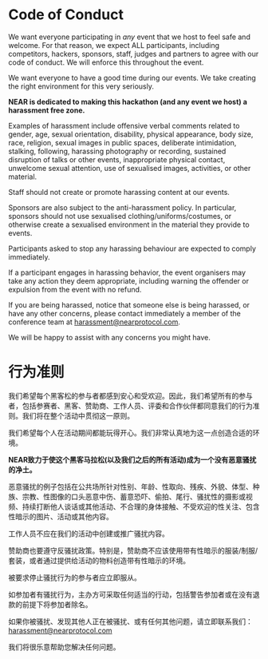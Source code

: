 # Code of Conduct

We want everyone participating in _any_ event that we host to feel safe and welcome. For that reason, we expect ALL participants, including competitors, hackers, sponsors, staff, judges and partners to agree with our code of conduct. We will enforce this throughout the event.

We want everyone to have a good time during our events. We take creating the right environment for this very seriously.

**NEAR is dedicated to making this hackathon (and any event we host) a harassment free zone.**

Examples of harassment include offensive verbal comments related to gender, age, sexual orientation, disability, physical appearance, body size, race, religion, sexual images in public spaces, deliberate intimidation, stalking, following, harassing photography or recording, sustained disruption of talks or other events, inappropriate physical contact, unwelcome sexual attention, use of sexualised images, activities, or other material. 

Staff should not create or promote harassing content at our events.

Sponsors are also subject to the anti-harassment policy. In particular, sponsors should not use sexualised clothing/uniforms/costumes, or otherwise create a sexualised environment in the material they provide to events.

Participants asked to stop any harassing behaviour are expected to comply immediately.

If a participant engages in harassing behavior, the event organisers may take any action they deem appropriate, including warning the offender or expulsion from the event with no refund.

If you are being harassed, notice that someone else is being harassed, or have any other concerns, please contact immediately a member of the conference team at [harassment@nearprotocol.com](mailto:harassment@nearprotocol.com). 

We will be happy to assist with any concerns you might have.

# 行为准则

我们希望每个黑客松的参与者都感到安心和受欢迎。因此，我们希望所有的参与者，包括参赛者、黑客、赞助商、工作人员、评委和合作伙伴都同意我们的行为准则。我们将在整个活动中贯彻这一原则。

我们希望每个人在活动期间都能玩得开心。我们非常认真地为这一点创造合适的环境。

**NEAR致力于使这个黑客马拉松(以及我们之后的所有活动)成为一个没有恶意骚扰的净土。**

恶意骚扰的例子包括在公共场所针对性别、年龄、性取向、残疾、外貌、体型、种族、宗教、性图像的口头恶意中伤、蓄意恐吓、偷拍、尾行、骚扰性的摄影或视频、持续打断他人谈话或其他活动、不合理的身体接触、不受欢迎的性关注、包含性暗示的图片、活动或其他内容。

工作人员不应在我们的活动中创建或推广骚扰内容。

赞助商也要遵守反骚扰政策。特别是，赞助商不应该使用带有性暗示的服装/制服/套装，或者通过提供给活动的物料创造带有性暗示的环境。

被要求停止骚扰行为的参与者应立即服从。

如参加者有骚扰行为，主办方可采取任何适当的行动，包括警告参加者或在没有退款的前提下将参加者除名。

如果你被骚扰、发现其他人正在被骚扰、或有任何其他问题，请立即联系我们：harassment@nearprotocol.com

我们将很乐意帮助您解决任何问题。
